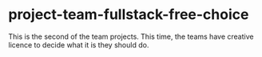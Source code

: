 # project-team-fullstack-free-choice
This is the second of the team projects. This time, the teams have creative licence to decide what it is they should do.
